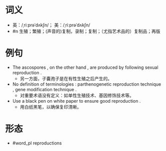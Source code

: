 # 词义
- 英：/ˌriːprəˈdʌkʃn/； 美：/ˌriːprəˈdʌkʃn/
- #n 生殖；繁殖；(声音的)复制，录制；复制；（尤指艺术品的）复制品；再版
# 例句
- The ascospores , on the other hand , are produced by following sexual reproduction .
	- 另一方面，子囊孢子是在有性生殖之后产生的。
- No definition of terminologies : parthenogenetic reproduction technique , gene modification technique .
	- 对重要术语没有定义：如单性生殖技术、基因修饰技术等。
- Use a black pen on white paper to ensure good reproduction .
	- 用白纸黑笔，以确保复印清晰。
# 形态
- #word_pl reproductions

